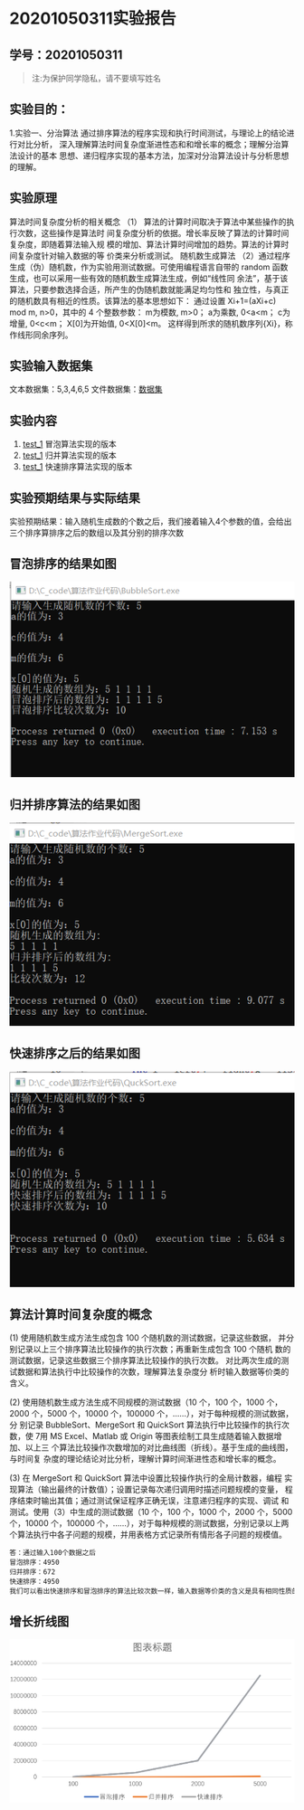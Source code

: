 # 20201050311实验报告

## 学号：20201050311 

>注:为保护同学隐私，请不要填写姓名
 
## 实验目的：

1.实验一、分治算法 
通过排序算法的程序实现和执行时间测试，与理论上的结论进行对比分析，
深入理解算法时间复杂度渐进性态和和增长率的概念；理解分治算法设计的基本
思想、递归程序实现的基本方法，加深对分治算法设计与分析思想的理解。

## 实验原理
算法时间复杂度分析的相关概念
（1） 算法的计算时间取决于算法中某些操作的执行次数，这些操作是算法时
间复杂度分析的依据。增长率反映了算法的计算时间复杂度，即随着算法输入规
模的增加、算法计算时间增加的趋势。算法的计算时间复杂度针对输入数据的等
价类来分析或测试。
 随机数生成算法
（2）通过程序生成（伪）随机数，作为实验用测试数据。可使用编程语言自带的
random 函数生成，也可以采用一些有效的随机数生成算法生成，例如“线性同
余法”，基于该算法，只要参数选择合适，所产生的伪随机数就能满足均匀性和
独立性，与真正的随机数具有相近的性质。该算法的基本思想如下：
通过设置 Xi+1=(aXi+c) mod m, n>0，其中的 4 个整数参数：
m为模数, m>0；
a为乘数, 0<a<m；
c为增量, 0<c<m；
X[0]为开始值, 0<X[0]<m。
这样得到所求的随机数序列{Xi}，称作线形同余序列。

## 实验输入数据集


文本数据集：5,3,4,6,5 
文件数据集：[数据集](https://github.com/kiritoazk/homework_template/blob/main/data/list1.txt)

## 实验内容

1. [test_1](/test_1/BubbleSort.c) 冒泡算法实现的版本
2. [test_1](/test_1/MergeSort.c)  归并算法实现的版本
3. [test_1](/test_1/QuickSort.c)  快速排序算法实现的版本

## 实验预期结果与实际结果
实验预期结果：输入随机生成数的个数之后，我们接着输入4个参数的值，会给出三个排序算排序之后的数组以及其分别的排序次数

## 冒泡排序的结果如图
![image](https://raw.githubusercontent.com/kiritoazk/homework_template/main/test_1/img/capture_20220612203857020.bmp)

## 归并排序算法的结果如图
![image](https://raw.githubusercontent.com/kiritoazk/homework_template/main/test_1/img/capture_20220612203923400.bmp)

## 快速排序之后的结果如图
![image](https://github.com/kiritoazk/homework_template/blob/main/test_1/img/capture_20220612203941911.bmp)

## 算法计算时间复杂度的概念
(1) 使用随机数生成方法生成包含 100 个随机数的测试数据，记录这些数据，
并分别记录以上三个排序算法比较操作的执行次数；再重新生成包含 100 个随机
数的测试数据，记录这些数据三个排序算法比较操作的执行次数。
对比两次生成的测试数据和算法执行中比较操作的次数，理解算法复杂度分
析时输入数据等价类的含义。

(2) 使用随机数生成方法生成不同规模的测试数据（10 个，100 个，1000 个，
2000 个，5000 个，10000 个，100000 个，……），对于每种规模的测试数据，分
别记录 BubbleSort、MergeSort 和 QuickSort 算法执行中比较操作的执行次数，使
7用 MS Excel、Matlab 或 Origin 等图表绘制工具生成随着输入数据增加、以上三
个算法比较操作次数增加的对比曲线图（折线）。基于生成的曲线图，与时间复
杂度的理论结论对比分析，理解计算时间渐进性态和增长率的概念。

(3) 在 MergeSort 和 QuickSort 算法中设置比较操作执行的全局计数器，编程
实现算法（输出最终的计数值）；设置记录每次递归调用时描述问题规模的变量，
程序结束时输出其值；通过测试保证程序正确无误，注意递归程序的实现、调试
和测试。使用（3）中生成的测试数据（10 个，100 个，1000 个，2000 个，5000
个，10000 个，100000 个，……），对于每种规模的测试数据，分别记录以上两
个算法执行中各子问题的规模，并用表格方式记录所有情形各子问题的规模值。

```bash
答：通过输入100个数据之后
冒泡排序：4950
归并排序：672
快速排序：4950
我们可以看出快速排序和冒泡排序的算法比较次数一样，输入数据等价类的含义是具有相同性质的输入数据使得快速排序的比较次数和冒泡排序一样，使得快速排序是总处于最坏的情况，时间复杂度为O(n^2)
```
## 增长折线图
![imag](https://github.com/kiritoazk/homework_template/blob/main/test_1/img/capture_20220612210947377.bmp)
